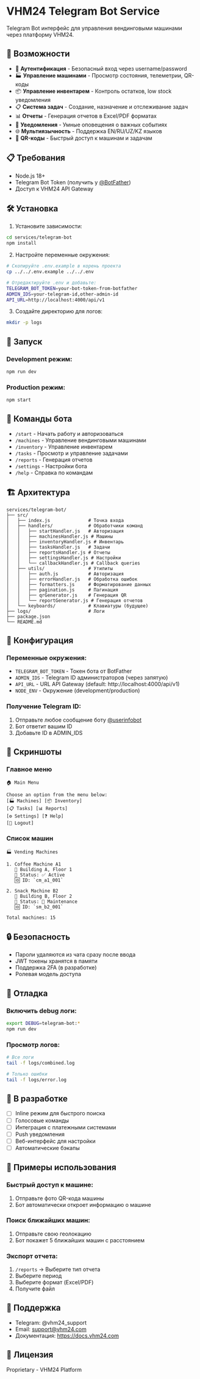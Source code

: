# VHM24 Telegram Bot Service

Telegram Bot интерфейс для управления вендинговыми машинами через платформу VHM24.

## 🚀 Возможности

- 🔐 **Аутентификация** - Безопасный вход через username/password
- 🏭 **Управление машинами** - Просмотр состояния, телеметрии, QR-коды
- 📦 **Управление инвентарем** - Контроль остатков, low stock уведомления
- 📋 **Система задач** - Создание, назначение и отслеживание задач
- 📊 **Отчеты** - Генерация отчетов в Excel/PDF форматах
- 🔔 **Уведомления** - Умные оповещения о важных событиях
- 🌐 **Мультиязычность** - Поддержка EN/RU/UZ/KZ языков
- 📱 **QR-коды** - Быстрый доступ к машинам и задачам

## 📋 Требования

- Node.js 18+
- Telegram Bot Token (получить у [@BotFather](https://t.me/botfather))
- Доступ к VHM24 API Gateway

## 🛠️ Установка

1. Установите зависимости:
```bash
cd services/telegram-bot
npm install
```

2. Настройте переменные окружения:
```bash
# Скопируйте .env.example в корень проекта
cp ../../.env.example ../../.env

# Отредактируйте .env и добавьте:
TELEGRAM_BOT_TOKEN=your-bot-token-from-botfather
ADMIN_IDS=your-telegram-id,other-admin-id
API_URL=http://localhost:4000/api/v1
```

3. Создайте директорию для логов:
```bash
mkdir -p logs
```

## 🚀 Запуск

### Development режим:
```bash
npm run dev
```

### Production режим:
```bash
npm start
```

## 🤖 Команды бота

- `/start` - Начать работу и авторизоваться
- `/machines` - Управление вендинговыми машинами
- `/inventory` - Управление инвентарем
- `/tasks` - Просмотр и управление задачами
- `/reports` - Генерация отчетов
- `/settings` - Настройки бота
- `/help` - Справка по командам

## 🏗️ Архитектура

```
services/telegram-bot/
├── src/
│   ├── index.js              # Точка входа
│   ├── handlers/             # Обработчики команд
│   │   ├── startHandler.js   # Авторизация
│   │   ├── machinesHandler.js # Машины
│   │   ├── inventoryHandler.js # Инвентарь
│   │   ├── tasksHandler.js   # Задачи
│   │   ├── reportsHandler.js # Отчеты
│   │   ├── settingsHandler.js # Настройки
│   │   └── callbackHandler.js # Callback queries
│   ├── utils/                # Утилиты
│   │   ├── auth.js           # Авторизация
│   │   ├── errorHandler.js   # Обработка ошибок
│   │   ├── formatters.js     # Форматирование данных
│   │   ├── pagination.js     # Пагинация
│   │   ├── qrGenerator.js    # Генерация QR
│   │   └── reportGenerator.js # Генерация отчетов
│   └── keyboards/            # Клавиатуры (будущее)
├── logs/                     # Логи
├── package.json
└── README.md
```

## 🔧 Конфигурация

### Переменные окружения:

- `TELEGRAM_BOT_TOKEN` - Токен бота от BotFather
- `ADMIN_IDS` - Telegram ID администраторов (через запятую)
- `API_URL` - URL API Gateway (default: http://localhost:4000/api/v1)
- `NODE_ENV` - Окружение (development/production)

### Получение Telegram ID:

1. Отправьте любое сообщение боту [@userinfobot](https://t.me/userinfobot)
2. Бот ответит вашим ID
3. Добавьте ID в ADMIN_IDS

## 📸 Скриншоты

### Главное меню
```
🏠 Main Menu

Choose an option from the menu below:
[🏭 Machines] [📦 Inventory]
[📋 Tasks] [📊 Reports]
[⚙️ Settings] [❓ Help]
[🚪 Logout]
```

### Список машин
```
🏭 Vending Machines

1. Coffee Machine A1
   📍 Building A, Floor 1
   🔧 Status: ✅ Active
   🆔 ID: `cm_a1_001`

2. Snack Machine B2
   📍 Building B, Floor 2
   🔧 Status: 🔧 Maintenance
   🆔 ID: `sm_b2_001`

Total machines: 15
```

## 🔒 Безопасность

- Пароли удаляются из чата сразу после ввода
- JWT токены хранятся в памяти
- Поддержка 2FA (в разработке)
- Ролевая модель доступа

## 🐛 Отладка

### Включить debug логи:
```bash
export DEBUG=telegram-bot:*
npm run dev
```

### Просмотр логов:
```bash
# Все логи
tail -f logs/combined.log

# Только ошибки
tail -f logs/error.log
```

## 🚧 В разработке

- [ ] Inline режим для быстрого поиска
- [ ] Голосовые команды
- [ ] Интеграция с платежными системами
- [ ] Push уведомления
- [ ] Веб-интерфейс для настройки
- [ ] Автоматические бэкапы

## 📝 Примеры использования

### Быстрый доступ к машине:
1. Отправьте фото QR-кода машины
2. Бот автоматически откроет информацию о машине

### Поиск ближайших машин:
1. Отправьте свою геолокацию
2. Бот покажет 5 ближайших машин с расстоянием

### Экспорт отчета:
1. `/reports` → Выберите тип отчета
2. Выберите период
3. Выберите формат (Excel/PDF)
4. Получите файл

## 🤝 Поддержка

- Telegram: @vhm24_support
- Email: support@vhm24.com
- Документация: https://docs.vhm24.com

## 📄 Лицензия

Proprietary - VHM24 Platform
